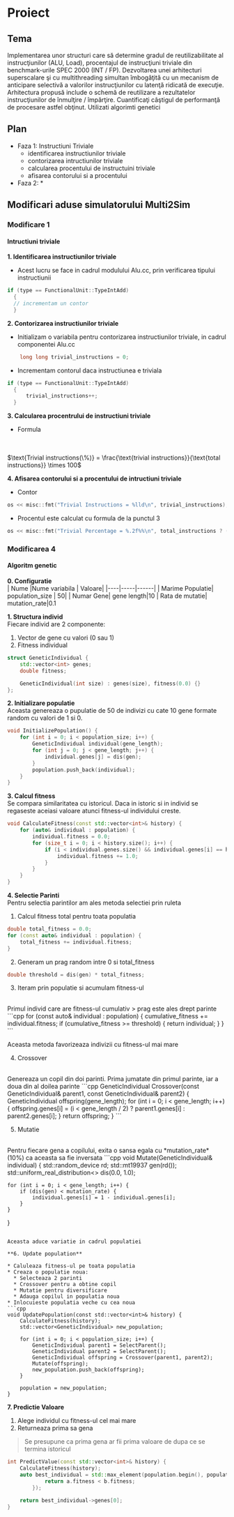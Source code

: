 # Proiect
## Tema
 Implementarea unor structuri care să determine gradul de reutilizabilitate al instrucţiunilor (ALU, Load), procentajul de instrucţiuni triviale din benchmark-urile SPEC 2000 (INT / FP). Dezvoltarea unei arhitecturi superscalare şi cu multithreading simultan îmbogăţită cu un mecanism de anticipare selectivă a valorilor instrucţiunilor cu latenţă ridicată de execuţie. Arhitectura propusă include o schemă de reutilizare a rezultatelor instrucţiunilor de înmulţire / împărţire. Cuantificaţi câştigul de performanţă de procesare astfel obţinut. Utilizati algorimti genetici

## Plan
* Faza 1: Instructiuni Triviale
  * identificarea instructiunilor triviale
  * contorizarea intructiunilor triviale
  * calcularea procentului de instructuini triviale
  * afisarea contorului si a procentului 
* Faza 2: 
  *  

## Modificari aduse simulatorului Multi2Sim

### Modificare 1
  #### Intructiuni triviale
  **1. Identificarea instructiunilor triviale**
  * Acest lucru se face in cadrul modulului Alu.cc, prin verificarea tipului instructiunii 
  ```cpp
if (type == FunctionalUnit::TypeIntAdd)
 	{
 	// incrementam un contor	
 	}
```
  **2. Contorizarea instructiunilor triviale**
  * Initializam o variabila pentru contorizarea instructiunilor triviale, in cadrul componentei Alu.cc
```cpp
    long long trivial_instructions = 0;  
```
  * Incrementam contorul daca instructiunea e triviala
  ```cpp
if (type == FunctionalUnit::TypeIntAdd)
 	{
 		trivial_instructions++;
 	}
```
 **3. Calcularea procentrului de instructiuni triviale** 
 * Formula
 </br>
 </br>
$\text{Trivial instructions(\%)} = \frac{\text{trivial instructions}}{\text{total instructions}} \times 100$

  **4. Afisarea contorului si a procentului de intructiuni triviale**
* Contor
```cpp
os << misc::fmt("Trivial Instructions = %lld\n", trivial_instructions);
```
* Procentul este calculat cu formula de la punctul 3
```cpp
os << misc::fmt("Trivial Percentage = %.2f%%\n", total_instructions ? (double)trivial_instructions / total_instructions * 100 : 0.0);
```
### Modificarea 4
#### Algoritm genetic
**0. Configuratie**
<br>
| Nume |Nume variabila | Valoare|
|----|-----|------|
| Marime Populatie| population_size | 50|
| Numar Gene| gene length|10
| Rata de mutatie| mutation_rate|0.1

**1. Structura individ**
  <br>
Fiecare individ are 2 componente:
1. Vector de gene cu valori (0 sau 1)
1. Fitness individual
```cpp
struct GeneticIndividual {
    std::vector<int> genes; 
    double fitness;         

    GeneticIndividual(int size) : genes(size), fitness(0.0) {}
};
```
**2. Initializare populatie**
<br>
Aceasta genereaza o pupulatie de 50 de indivizi cu cate 10 gene formate random cu valori de 1 si 0.
```cpp
void InitializePopulation() {
    for (int i = 0; i < population_size; i++) {
        GeneticIndividual individual(gene_length);
        for (int j = 0; j < gene_length; j++) {
            individual.genes[j] = dis(gen); 
        }
        population.push_back(individual);
    }
}
```
**3. Calcul fitness** 
<br>
  Se compara similaritatea cu istoricul. Daca in istoric si in individ se regaseste aceiasi valoare atunci fitness-ul individului creste.
```cpp
void CalculateFitness(const std::vector<int>& history) {
    for (auto& individual : population) {
        individual.fitness = 0.0;
        for (size_t i = 0; i < history.size(); i++) {
            if (i < individual.genes.size() && individual.genes[i] == history[i]) {
                individual.fitness += 1.0;
            }
        }
    }
}
```
**4. Selectie Parinti**
<br>
Pentru selectia parintilor am ales metoda selectiei prin ruleta
1. Calcul fitness total pentru toata populatia 
```cpp
double total_fitness = 0.0;
for (const auto& individual : population) {
    total_fitness += individual.fitness;
}
```

2. Generam un prag random intre 0 si total_fitness
```cpp
double threshold = dis(gen) * total_fitness;
```

3. Iteram prin populatie si acumulam fitness-ul
<br>
Primul individ care are fitness-ul cumulativ > prag este ales drept parinte
```cpp
for (const auto& individual : population) {
    cumulative_fitness += individual.fitness;
    if (cumulative_fitness >= threshold) {
        return individual;
    }
}
```

Aceasta metoda favorizeaza indivizii cu fitness-ul mai mare

4. Crossover
<br>
Genereaza un copil din doi parinti. Prima jumatate din primul parinte, iar a doua din al doilea parinte
```cpp
GeneticIndividual Crossover(const GeneticIndividual& parent1, const GeneticIndividual& parent2) {
    GeneticIndividual offspring(gene_length);
    for (int i = 0; i < gene_length; i++) {
        offspring.genes[i] = (i < gene_length / 2) ? parent1.genes[i] : parent2.genes[i];
    }
    return offspring;
}
```

5. Mutatie
<br>
Pentru fiecare gena a copilului, exita o sansa egala cu *mutation_rate* (10%) ca aceasta sa fie inversata 
```cpp
void Mutate(GeneticIndividual& individual) {
    std::random_device rd;
    std::mt19937 gen(rd());
    std::uniform_real_distribution<> dis(0.0, 1.0);

    for (int i = 0; i < gene_length; i++) {
        if (dis(gen) < mutation_rate) {
            individual.genes[i] = 1 - individual.genes[i];
        }
    }
}
```

Aceasta aduce variatie in cadrul populatiei

**6. Update population**

* Caluleaza fitness-ul pe toata populatia
* Creaza o populatie noua:
  * Selecteaza 2 parinti
  * Crossover pentru a obtine copil
  * Mutatie pentru diversificare
  * Adauga copilul in populatia noua
* Inlocuieste populatia veche cu cea noua
```cpp
void UpdatePopulation(const std::vector<int>& history) {
    CalculateFitness(history);
    std::vector<GeneticIndividual> new_population;

    for (int i = 0; i < population_size; i++) {
        GeneticIndividual parent1 = SelectParent();
        GeneticIndividual parent2 = SelectParent();
        GeneticIndividual offspring = Crossover(parent1, parent2);
        Mutate(offspring);
        new_population.push_back(offspring);
    }

    population = new_population;
}
```

**7. Predictie Valoare**
1. Alege individul cu fitness-ul cel mai mare
2. Returneaza prima sa gena
> Se presupune ca prima gena ar fii prima valoare de dupa ce se termina istoricul
```cpp
int PredictValue(const std::vector<int>& history) {
    CalculateFitness(history);
    auto best_individual = std::max_element(population.begin(), population.end(),[](const GeneticIndividual& a, const GeneticIndividual& b) {
            return a.fitness < b.fitness;
        });

    return best_individual->genes[0];
}
```

